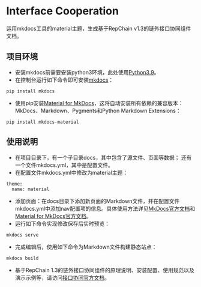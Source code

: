 # Interface Cooperation
运用mkdocs工具的material主题，生成基于RepChain v1.3的链外接口协同组件文档。
## 项目环境
+ 安装mkdocs前需要安装python3环境，此处使用[Python3.9](https://www.python.org/downloads/)。
+ 在控制台运行如下命令即可安装[mkdocs](https://www.mkdocs.org/user-guide/installation/)：
```
pip install mkdocs
```

+ 使用pip安装[Material for MkDocs](https://pypi.org/project/mkdocs-material/)，这将自动安装所有依赖的兼容版本：MkDocs、Markdown、Pygments和Python Markdown Extensions：
```
pip install mkdocs-material
```

## 使用说明
+ 在项目目录下，有一个子目录docs，其中包含了源文件、页面等数据；
还有一个文件mkdocs.yml，其中是配置文件。
+ 在配置文件mkdocs.yml中修改为material主题：
```
theme:
  name: material
```
+ 添加页面：在docs目录下添加新页面的Markdown文件，并在配置文件mkdocs.yml中添加nav配置项的信息。具体使用方法详见[MkDocs官方文档](https://www.mkdocs.org/)和[Material for MkDocs官方文档](https://squidfunk.github.io/mkdocs-material/)。
+ 运行如下命令实现修改保存后实时预览：
```
mkdocs serve
```
+ 完成编辑后，使用如下命令为Markdown文件构建静态站点：
```
mkdocs build
```
+ 基于RepChain 1.3的链外接口协同组件的原理说明、安装配置、使用规范以及演示示例等，请访问[接口协同官方文档](https://btajl.gitee.io/api-coord/)。